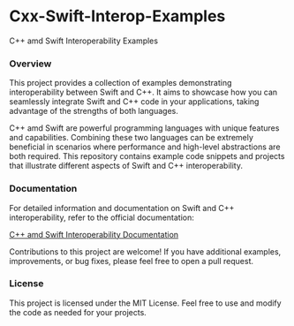 # Cxx-Swift-Interop-Examples

C++ amd Swift Interoperability Examples

### Overview

This project provides a collection of examples demonstrating interoperability between Swift and C++. It aims to showcase how you can seamlessly integrate Swift and C++ code in your applications, taking advantage of the strengths of both languages.

C++ amd Swift are powerful programming languages with unique features and capabilities. Combining these two languages can be extremely beneficial in scenarios where performance and high-level abstractions are both required. This repository contains example code snippets and projects that illustrate different aspects of Swift and C++ interoperability.

### Documentation

For detailed information and documentation on Swift and C++ interoperability, refer to the official documentation:

[C++ amd Swift Interoperability Documentation](https://www.swift.org/documentation/cxx-interop/)

Contributions to this project are welcome! If you have additional examples, improvements, or bug fixes, please feel free to open a pull request.

### License

This project is licensed under the MIT License. Feel free to use and modify the code as needed for your projects.
